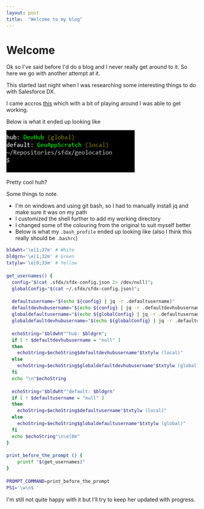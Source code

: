 ```yaml
---
layout: post
title:  "Welcome to my blog"
---
```


# Welcome

Ok so I've said before I'd do a blog and I never really get around to it. So here we go with another attempt at it.

This started last night when I was researching some interesting things to do with Salesforce DX.

I came accros [this](http://www.wadewegner.com/2017/04/show-the-salesforce-dx-org-config-in-your-bash-profile/) which with a bit of playing around I was able to get working.

Below is what it ended up looking like

![custom bash file](/images/bash-shell-2019-03.png)

Pretty cool huh?

Some things to note.
- I'm on windows and using git bash, so I had to manually install jq and make sure it was on my path
- I customized the shell further to add my working directory
- I changed some of the colouring from the original to suit myself better
- Below is what my `.bash_profile` ended up looking like (also I think this really should be `.bashrc`)

```bash
bldwht='\e[1;37m' # White
bldgrn='\e[1;32m' # Green
txtylw='\e[0;33m' # Yellow

get_usernames() {
  config="$(cat .sfdx/sfdx-config.json 2> /dev/null)";
  globalConfig="$(cat ~/.sfdx/sfdx-config.json)";

  defaultusername="$(echo ${config} | jq -r .defaultusername)"
  defaultdevhubusername="$(echo ${config} | jq -r .defaultdevhubusername)"
  globaldefaultusername="$(echo ${globalConfig} | jq -r .defaultusername)"
  globaldefaultdevhubusername="$(echo ${globalConfig} | jq -r .defaultdevhubusername)"

  echoString="$bldwht""hub: $bldgrn";
  if [ ! $defaultdevhubusername = "null" ]
  then
    echoString=$echoString$defaultdevhubusername"$txtylw (local)"
  else
    echoString=$echoString$globaldefaultdevhubusername"$txtylw (global)"
  fi
  echo "\n"$echoString

  echoString="$bldwht""default: $bldgrn"
  if [ ! $defaultusername = "null" ]
  then
    echoString=$echoString$defaultusername"$txtylw (local)"
  else
    echoString=$echoString$globaldefaultusername"$txtylw (global)"
  fi
  echo $echoString"\n\e[0m"
}

print_before_the_prompt () {
    printf "$(get_usernames)"
}

PROMPT_COMMAND=print_before_the_prompt
PS1='\w\n$ '

```

I'm still not quite happy with it but I'll try to keep her updated with progress.